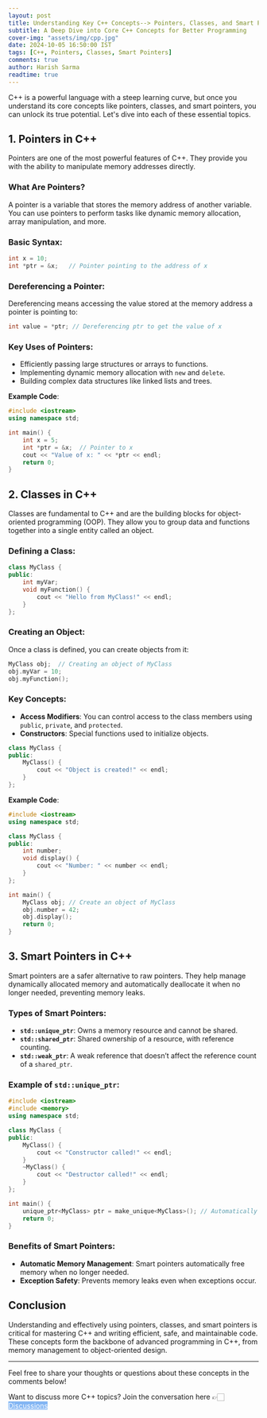 ```yaml
---
layout: post
title: Understanding Key C++ Concepts--> Pointers, Classes, and Smart Pointers
subtitle: A Deep Dive into Core C++ Concepts for Better Programming
cover-img: "assets/img/cpp.jpg"
date: 2024-10-05 16:50:00 IST
tags: [C++, Pointers, Classes, Smart Pointers]
comments: true
author: Harish Sarma
readtime: true
---
```


C++ is a powerful language with a steep learning curve, but once you understand its core concepts like pointers, classes, and smart pointers, you can unlock its true potential. Let's dive into each of these essential topics.

## **1. Pointers in C++**

Pointers are one of the most powerful features of C++. They provide you with the ability to manipulate memory addresses directly.

### **What Are Pointers?**
A pointer is a variable that stores the memory address of another variable. You can use pointers to perform tasks like dynamic memory allocation, array manipulation, and more.

### **Basic Syntax**:
```cpp
int x = 10;  
int *ptr = &x;   // Pointer pointing to the address of x
```

### **Dereferencing a Pointer**:
Dereferencing means accessing the value stored at the memory address a pointer is pointing to:
```cpp
int value = *ptr; // Dereferencing ptr to get the value of x
```

### **Key Uses of Pointers**:
- Efficiently passing large structures or arrays to functions.
- Implementing dynamic memory allocation with `new` and `delete`.
- Building complex data structures like linked lists and trees.

**Example Code**:
```cpp
#include <iostream>
using namespace std;

int main() {
    int x = 5;
    int *ptr = &x;  // Pointer to x
    cout << "Value of x: " << *ptr << endl;
    return 0;
}
```

## **2. Classes in C++**

Classes are fundamental to C++ and are the building blocks for object-oriented programming (OOP). They allow you to group data and functions together into a single entity called an object.

### **Defining a Class**:
```cpp
class MyClass {
public:
    int myVar;
    void myFunction() {
        cout << "Hello from MyClass!" << endl;
    }
};
```

### **Creating an Object**:
Once a class is defined, you can create objects from it:
```cpp
MyClass obj;  // Creating an object of MyClass
obj.myVar = 10;
obj.myFunction();
```

### **Key Concepts**:
- **Access Modifiers**: You can control access to the class members using `public`, `private`, and `protected`.
- **Constructors**: Special functions used to initialize objects.
```cpp
class MyClass {
public:
    MyClass() {
        cout << "Object is created!" << endl;
    }
};
```

**Example Code**:
```cpp
#include <iostream>
using namespace std;

class MyClass {
public:
    int number;
    void display() {
        cout << "Number: " << number << endl;
    }
};

int main() {
    MyClass obj; // Create an object of MyClass
    obj.number = 42;
    obj.display();
    return 0;
}
```

## **3. Smart Pointers in C++**

Smart pointers are a safer alternative to raw pointers. They help manage dynamically allocated memory and automatically deallocate it when no longer needed, preventing memory leaks.

### **Types of Smart Pointers**:
- **`std::unique_ptr`**: Owns a memory resource and cannot be shared.
- **`std::shared_ptr`**: Shared ownership of a resource, with reference counting.
- **`std::weak_ptr`**: A weak reference that doesn’t affect the reference count of a `shared_ptr`.

### **Example of `std::unique_ptr`**:
```cpp
#include <iostream>
#include <memory>
using namespace std;

class MyClass {
public:
    MyClass() {
        cout << "Constructor called!" << endl;
    }
    ~MyClass() {
        cout << "Destructor called!" << endl;
    }
};

int main() {
    unique_ptr<MyClass> ptr = make_unique<MyClass>(); // Automatically deallocates
    return 0;
}
```

### **Benefits of Smart Pointers**:
- **Automatic Memory Management**: Smart pointers automatically free memory when no longer needed.
- **Exception Safety**: Prevents memory leaks even when exceptions occur.

## **Conclusion**

Understanding and effectively using pointers, classes, and smart pointers is critical for mastering C++ and writing efficient, safe, and maintainable code. These concepts form the backbone of advanced programming in C++, from memory management to object-oriented design.

---

Feel free to share your thoughts or questions about these concepts in the comments below!

<p>Want to discuss more C++ topics? Join the conversation here 👉🏻 <a href="https://github.com/harishsarmav/harishsarma_v/discussions" class="btn" style="color: white; background-color: #82B5F3;">Discussions</a></p>